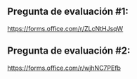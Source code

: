 ## Pregunta de evaluación #1: 
https://forms.office.com/r/ZLcNtHJsqW

## Pregunta de evaluación #2: 
https://forms.office.com/r/wjhNC7PEfb
